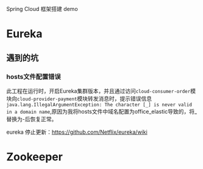 Spring Cloud 框架搭建 demo

# Eureka
## 遇到的坑

### hosts文件配置错误
此工程在运行时，开启Eureka集群版本，并且通过访问`cloud-consumer-order`模块向`cloud-provider-payment`模块转发消息时，提示错误信息`java.lang.IllegalArgumentException: The character [_] is never valid in a domain name`,原因为我将hosts文件中域名配置为office_elastic导致的，将_替换为-后恢复正常。

eureka 停止更新：https://github.com/Netflix/eureka/wiki

# Zookeeper